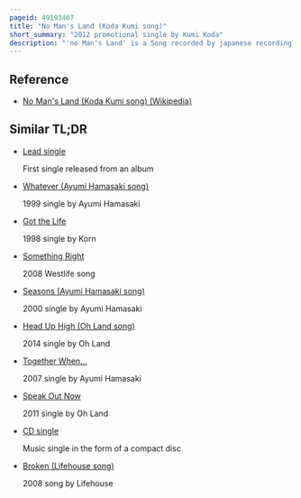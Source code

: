 ```yaml
---
pageid: 49193467
title: "No Man's Land (Koda Kumi song)"
short_summary: "2012 promotional single by Kumi Koda"
description: "'no Man's Land' is a Song recorded by japanese recording artist Kumi Koda, taken from her tenth Studio Album, Japonesque. It was written by Koda, Mr. Blistah Pete Kirtley Jorge Mhondera Samiya Berrabah with Production by long-time Collaborator Max Matsuura. The Song premiered on January 18, 2012 as the Album's fifth promotional Digital single, which was served through online Retailers Dwanga, Mora, Mu-Mo, Music. Jp and Recochoku. It was re-released as a promotional Radio Airplay single on January 25, the same Release Date as Japonesque. The single Artwork uses the Cd and double Dvd Cover of Japonesque, which was used exclusively through Recochoku Stores."
---
```


## Reference

- [No Man's Land (Koda Kumi song) (Wikipedia)](https://en.wikipedia.org/?curid=49193467)

## Similar TL;DR

- [Lead single](/tldr/en/lead-single)

  First single released from an album

- [Whatever (Ayumi Hamasaki song)](/tldr/en/whatever-ayumi-hamasaki-song)

  1999 single by Ayumi Hamasaki

- [Got the Life](/tldr/en/got-the-life)

  1998 single by Korn

- [Something Right](/tldr/en/something-right)

  2008 Westlife song

- [Seasons (Ayumi Hamasaki song)](/tldr/en/seasons-ayumi-hamasaki-song)

  2000 single by Ayumi Hamasaki

- [Head Up High (Oh Land song)](/tldr/en/head-up-high-oh-land-song)

  2014 single by Oh Land

- [Together When...](/tldr/en/together-when)

  2007 single by Ayumi Hamasaki

- [Speak Out Now](/tldr/en/speak-out-now)

  2011 single by Oh Land

- [CD single](/tldr/en/cd-single)

  Music single in the form of a compact disc

- [Broken (Lifehouse song)](/tldr/en/broken-lifehouse-song)

  2008 song by Lifehouse
